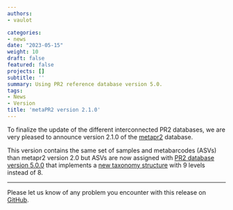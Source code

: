 ```yaml
---
authors:
- vaulot

categories:
- news
date: "2023-05-15"
weight: 10
draft: false
featured: false
projects: []
subtitle: ''
summary: Using PR2 reference database version 5.0.
tags:
- News
- Version
title: 'metaPR2 version 2.1.0'
---
```


To finalize the update of the different interconnected PR2 databases, we are very pleased to announce version 2.1.0 of the [metapr2](https://app.metapr2.org/) database. 

This version contains the same set of samples and metabarcodes (ASVs) than metapr2 version 2.0 but ASVs are now assigned with [PR2 database version 5.0.0](https://app.pr2-database.org) that implements a [new taxonomy structure](https://pr2-database.org/documentation/pr2-taxonomy-9-levels/) with 9 levels instead of 8.  

---

Please let us know of any problem you encounter with this release on [GitHub](https://github.com/pr2database/metapr2-shiny/issues).


